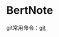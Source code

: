# BertNote
git常用命令：[git](https://github.com/liuyanliang2015/BertNote/blob/master/notes/Git%E5%91%BD%E4%BB%A4.md "Git常用命令")
